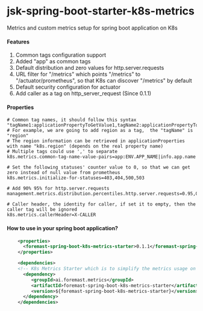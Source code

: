 # jsk-spring-boot-starter-k8s-metrics
Metrics and custom metrics setup for spring boot application on K8s

#### Features

1. Common tags configuration support
2. Added "app" as common tags
3. Default distribution and zero values for http.server.requests
4. URL filter for "/metrics" which points "/metrics" to "/actuator/prometheus", so that K8s can discover "/metrics" by default
5. Default security configuration for actuator
6. Add caller as a tag on http_server_request (Since 0.1.1)

#### Properties
```properties
# Common tag names, it should follow this syntax  "tagName1:applicationPropertyToGetValue1,tagName2:applicationPropertyToGetValue2"
# For example, we are going to add region as a tag,  the "tagName" is "region"
# The region information can be retrieved in applicationProperties with name "k8s.region" (depends on the real property name)
# Multiple tags could use ',' to separate
k8s.metrics.common-tag-name-value-pairs=app:ENV.APP_NAME|info.app.name

# Set the following statuses' counter value to 0, so that we can get zero instead of null value from prometheus
k8s.metrics.initialize-for-statuses=403,404,500,503

# Add 90% 95% for http.server.requests
management.metrics.distribution.percentiles.http.server.requests=0.95,0.98

# Caller header, the identity for caller, if set it to empty, then the caller tag will be ignored
k8s.metrics.callerHeader=X-CALLER
```

#### How to use in your spring boot application?
```xml
    <properties>
      <foremast-spring-boot-k8s-metrics-starter>0.1.1</foremast-spring-boot-k8s-metrics-starter>
    </properties>

    <dependencies>
    <!-- K8s Metrics Starter which is to simplify the metrics usage on K8s -->
      <dependency>
         <groupId>ai.foremast.metrics</groupId>
         <artifactId>foremast-spring-boot-k8s-metrics-starter</artifactId>
         <version>${foremast-spring-boot-k8s-metrics-starter}</version>
      </dependency>
    </dependencies>
```
